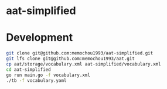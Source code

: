 aat-simplified
===

# Development

```BASH
git clone git@github.com:memochou1993/aat-simplified.git
git lfs clone git@github.com:memochou1993/aat.git
cp aat/storage/vocabulary.xml aat-simplified/vocabulary.xml
cd aat-simplified
go run main.go -f vocabulary.xml
./tb -f vocabulary.yaml
```
